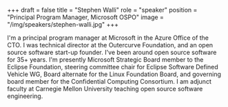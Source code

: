 +++
draft = false
title = "Stephen Walli"
role = "speaker"
position = "Principal Program Manager, Microsoft OSPO"
image = "/img/speakers/stephen-walli.jpg"
+++

I'm a principal program manager at Microsoft in the Azure Office of the CTO. I was technical director at the Outercurve Foundation, and an open source software start-up founder. I've been around open source software for 35+ years. I'm presently Microsoft Strategic Board member to the Eclipse Foundation, steering committee chair for Eclipse Software Defined Vehicle WG, Board alternate for the Linux Foundation Board, and governing board member for the Confidential Computing Consortium. I am adjunct faculty at Carnegie Mellon University teaching open source software engineering.